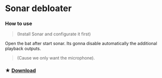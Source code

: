 # Sonar debloater
### How to use
> (Install Sonar and configurate it first)

Open the bat after start sonar. Its gonna disable automatically the additional playback outputs.
>  (Cause we only want the microphone).

### ★ [Download](https://github.com/gzmatte/sonar/releases/download/1/Sonar.bat)
